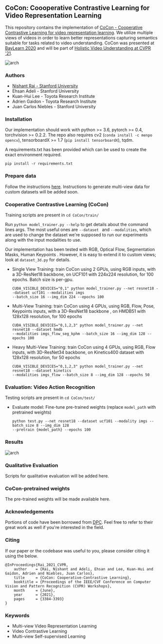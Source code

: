 ## CoCon: Coooperative Contrastive Learning for Video Representation Learning

This repository contains the implementation of [CoCon - Cooperative Contrastive Learning for video representation
 learning](https://arxiv.org/abs/2104.14764). We utilize multiple views of videos in order to learn better representations capturing semantics suitable for tasks related to video understanding. CoCon was presented at [BayLearn 2020](http://www.baylearn.org/overview) and will be part of [Holistic Video Understanding at CVPR '21](https://holistic-video-understanding.github.io/workshops/cvpr2021.html#awards).

![arch](assets/intuition.png)

### Authors

* [Nishant Rai - Stanford University](https://www.linkedin.com/in/nishantrai18/)
* Ehsan Adeli - Stanford University
* Kuan-Hui Lee - Toyota Research Institute
* Adrien Gaidon - Toyota Research Institute
* Juan Carlos Niebles - Stanford University

### Installation

Our implementation should work with python >= 3.6, pytorch >= 0.4, torchvision >= 0.2.2. The repo also requires cv2
 (`conda install -c menpo opencv`), tensorboardX >= 1.7 (`pip install tensorboardX`), tqdm.

A requirements.txt has been provided which can be used to create the exact environment required.
  ```
  pip install -r requirements.txt
  ```

### Prepare data

Follow the instructions [here](process_data/). Instructions to generate multi-view data for custom datasets will be
 added soon.

### Cooperative Contrastive Learning (CoCon)

Training scripts are present in `cd CoCon/train/`

Run `python model_trainer.py --help` to get details about the command lines args. The most useful ones are `--dataset
` and `--modalities`, which are used to change the dataset we're supposed to run our experiments along with the input
 modalities to use. 
 
Our implementation has been tested with RGB, Optical Flow, Segmentation Masks, Human Keypoints
 . However, it is easy to extend it to custom views; look at `dataset_3d.py` for details.

* Single View Training: train CoCon using 2 GPUs, using RGB inputs, with a 3D-ResNet18 backbone, on UCF101 with 224x224
 resolution, for 100 epochs. Batch size is per-gpu.
  ```
  CUDA_VISIBLE_DEVICES="0,1" python model_trainer.py --net resnet18 --dataset ucf101 --modalities imgs 
  --batch_size 16 --img_dim 224 --epochs 100
  ```

* Multi-View Training: train CoCon using 4 GPUs, using RGB, Flow, Pose, Keypoints inputs, with a 3D-ResNet18 backbone
, on HMDB51 with 128x128 resolution, for 100 epochs
  ```
  CUDA_VISIBLE_DEVICES="0,1,2,3" python model_trainer.py --net resnet18 --dataset hmdb 
  --modalities imgs_flow_seg_kphm --batch_size 16 --img_dim 128 --epochs 100
  ```

* Heavy Multi-View Training: train CoCon using 4 GPUs, using RGB, Flow inputs, with 3D-ResNet34 backbone, on Kinetics400
 dataset with 128x128 resolution, for 50 epochs
  ```
  CUDA_VISIBLE_DEVICES="0,1,2,3" python model_trainer.py --net resnet18 --dataset kinetics 
  --modalities imgs_flow --batch_size 8 --img_dim 128 --epochs 50
  ```

### Evaluation: Video Action Recognition

Testing scripts are present in `cd CoCon/test/`

* Evaluate model: Fine-tune pre-trained weights (replace `model_path` with pretrained weights)
  ```
  python test.py --net resnet18 --dataset ucf101 --modality imgs --batch_size 8 --img_dim 128 
  --pretrain {model_path} --epochs 100
  ```

### Results

![arch](assets/results.png)

### Qualitative Evaluation

Scripts for qualitative evaluation will be added here.

### CoCon-pretrained weights

The pre-trained weights will be made available here.

### Acknowledgements

Portions of code have been borrowed from [DPC](https://github.com/TengdaHan/DPC). Feel free to refer to their great
 work as well if you're interested in the field.
 
### Citing

If our paper or the codebase was useful to you, please consider citing it using the below.

```
@InProceedings{Rai_2021_CVPR,
    author    = {Rai, Nishant and Adeli, Ehsan and Lee, Kuan-Hui and Gaidon, Adrien and Niebles, Juan Carlos},
    title     = {CoCon: Cooperative-Contrastive Learning},
    booktitle = {Proceedings of the IEEE/CVF Conference on Computer Vision and Pattern Recognition (CVPR) Workshops},
    month     = {June},
    year      = {2021},
    pages     = {3384-3393}
}
```
 
### Keywords
* Multi-view Video Representation Learning
* Video Contrastive Learning
* Multi-view Self-supervised Learning
